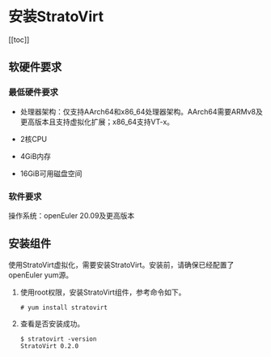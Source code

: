# 安装StratoVirt

[[toc]]

## 软硬件要求

### 最低硬件要求

- 处理器架构：仅支持AArch64和x86_64处理器架构。AArch64需要ARMv8及更高版本且支持虚拟化扩展；x86_64支持VT-x。

- 2核CPU
- 4GiB内存
- 16GiB可用磁盘空间

### 软件要求

操作系统：openEuler 20.09及更高版本



## 安装组件

使用StratoVirt虚拟化，需要安装StratoVirt。安装前，请确保已经配置了openEuler yum源。

1. 使用root权限，安装StratoVirt组件，参考命令如下。

   ```
   # yum install stratovirt
   ```

   

2. 查看是否安装成功。

   ```
   $ stratovirt -version
   StratoVirt 0.2.0
   ```


